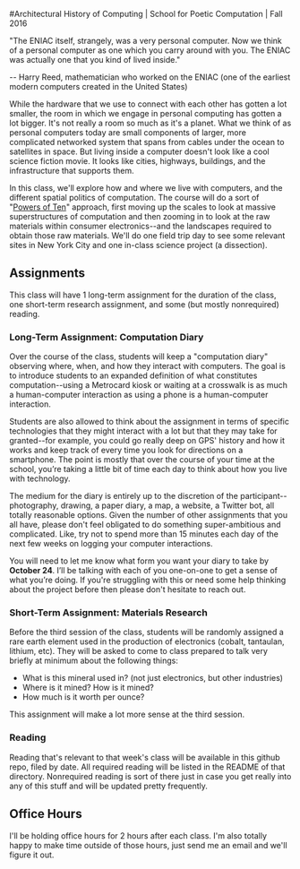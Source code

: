 #Architectural History of Computing | School for Poetic Computation | Fall 2016

"The ENIAC itself, strangely, was a very personal computer. Now we think of a personal computer as one which you carry around with you. The ENIAC was actually one that you kind of lived inside."

-- Harry Reed, mathematician who worked on the ENIAC (one of the earliest modern computers created in the United States)

While the hardware that we use to connect with each other has gotten a lot smaller, the room in which we engage in personal computing has gotten a lot bigger. It's not really a room so much as it's a planet. What we think of as personal computers today are small components of larger, more complicated networked system that spans from cables under the ocean to satellites in space. But living inside a computer doesn't look like a cool science fiction movie. It looks like cities, highways, buildings, and the infrastructure that supports them. 

In this class, we'll explore how and where we live with computers, and the different spatial politics of computation. The course will do a sort of "[Powers of Ten](https://www.youtube.com/watch?v=UGWT7cZpDgc)" approach, first moving up the scales to look at massive superstructures of computation and then zooming in to look at the raw materials within consumer electronics--and the landscapes required to obtain those raw materials. We'll do one field trip day to see some relevant sites in New York City and one in-class science project (a dissection). 

## Assignments

This class will have 1 long-term assignment for the duration of the class, one short-term research assignment, and some (but mostly nonrequired) reading.

### Long-Term Assignment: Computation Diary

Over the course of the class, students will keep a "computation diary" observing where, when, and how they interact with computers. The goal is to introduce students to an expanded definition of what constitutes computation--using a Metrocard kiosk or waiting at a crosswalk is as much a human-computer interaction as using a phone is a human-computer interaction. 

Students are also allowed to think about the assignment in terms of specific technologies that they might interact with a lot but that they may take for granted--for example, you could go really deep on GPS' history and how it works and keep track of every time you look for directions on a smartphone. The point is mostly that over the course of your time at the school, you’re taking a little bit of time each day to think about how you live with technology. 

The medium for the diary is entirely up to the discretion of the participant--photography, drawing, a paper diary, a map, a website, a Twitter bot, all totally reasonable options. Given the number of other assignments that you all have, please don't feel obligated to do something super-ambitious and complicated. Like, try not to spend more than 15 minutes each day of the next few weeks on logging your computer interactions. 

You will need to let me know what form you want your diary to take by **October 24**. I’ll be talking with each of you one-on-one to get a sense of what you’re doing. If you're struggling with this or need some help thinking about the project before then please don't hesitate to reach out. 


### Short-Term Assignment: Materials Research

Before the third session of the class, students will be randomly assigned a rare earth element used in the production of electronics (cobalt, tantaulan, lithium, etc). They will be asked to come to class prepared to talk very briefly at minimum about the following things:

- What is this mineral used in? (not just electronics, but other industries)
- Where is it mined? How is it mined?
- How much is it worth per ounce?  

This assignment will make a lot more sense at the third session. 

### Reading

Reading that's relevant to that week's class will be available in this github repo, filed by date. All required reading will be listed in the README of that directory. Nonrequired reading is sort of there just in case you get really into any of this stuff and will be updated pretty frequently. 

## Office Hours

I'll be holding office hours for 2 hours after each class. I'm also totally happy to make time outside of those hours, just send me an email and we'll figure it out. 